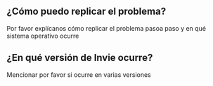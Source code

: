 ## ¿Cómo puedo replicar el problema?
Por favor explícanos cómo replicar el problema pasoa  paso y en qué sistema operativo ocurre
## ¿En qué versión de Invie ocurre?
Mencionar por favor si ocurre en varias versiones

